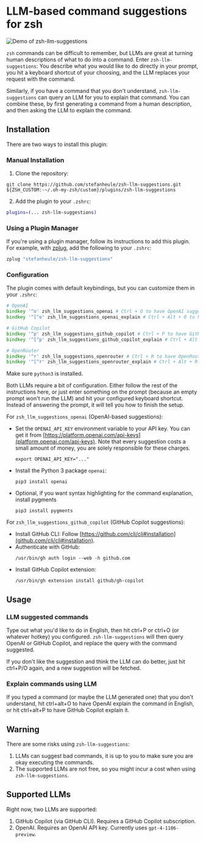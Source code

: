 # LLM-based command suggestions for zsh

![Demo of zsh-llm-suggestions](https://github.com/stefanheule/zsh-llm-suggestions/blob/master/zsh-llm-suggestions.gif?raw=true)

`zsh` commands can be difficult to remember, but LLMs are great at turning
human descriptions of what to do into a command. Enter `zsh-llm-suggestions`:
You describe what you would like to do directly in your prompt, you hit a
keyboard shortcut of your choosing, and the LLM replaces your request with
the command.

Similarly, if you have a command that you don't understand, `zsh-llm-suggestions`
can query an LLM for you to explain that command. You can combine these, by
first generating a command from a human description, and then asking the LLM
to explain the command.

## Installation

There are two ways to install this plugin:

### Manual Installation

1. Clone the repository:

```
git clone https://github.com/stefanheule/zsh-llm-suggestions.git ${ZSH_CUSTOM:-~/.oh-my-zsh/custom}/plugins/zsh-llm-suggestions
```

2. Add the plugin to your `.zshrc`:

```zsh
plugins=(... zsh-llm-suggestions)
```

### Using a Plugin Manager

If you're using a plugin manager, follow its instructions to add this plugin. For example, with [zplug](https://github.com/zplug/zplug), add the following to your `.zshrc`:

```zsh
zplug "stefanheule/zsh-llm-suggestions"
```

### Configuration

The plugin comes with default keybindings, but you can customize them in your `.zshrc`:

```zsh
# OpenAI
bindkey '^o' zsh_llm_suggestions_openai # Ctrl + O to have OpenAI suggest a command
bindkey '^[^o' zsh_llm_suggestions_openai_explain # Ctrl + Alt + O to have OpenAI explain a command

# GitHub Copilot
bindkey '^p' zsh_llm_suggestions_github_copilot # Ctrl + P to have GitHub Copilot suggest a command
bindkey '^[^p' zsh_llm_suggestions_github_copilot_explain # Ctrl + Alt + P to have GitHub Copilot explain a command

# OpenRouter
bindkey '^r' zsh_llm_suggestions_openrouter # Ctrl + R to have OpenRouter suggest a command
bindkey '^[^r' zsh_llm_suggestions_openrouter_explain # Ctrl + Alt + R to have OpenRouter explain a command
```

Make sure `python3` is installed.

Both LLMs require a bit of configuration. Either follow the rest of the instructions
here, or just enter something on the prompt (because an empty prompt won't run the
LLM) and hit your configured keyboard shortcut. Instead of answering the prompt, it will
tell you how to finish the setup.

For `zsh_llm_suggestions_openai` (OpenAI-based suggestions):
- Set the `OPENAI_API_KEY` environment variable to your API key. You can get it
  from [https://platform.openai.com/api-keys](platform.openai.com/api-keys). Note
  that every suggestion costs a small amount of money, you are solely responsible for
  these charges.
  ```
  export OPENAI_API_KEY="..."
  ```
- Install the Python 3 package `openai`:
  ```
  pip3 install openai
  ```
- Optional, if you want syntax highlighting for the command explanation, install pygments
  ```
  pip3 install pygments
  ```

For `zsh_llm_suggestions_github_copilot` (GitHub Copilot suggestions):
- Install GitHub CLI: Follow [https://github.com/cli/cli#installation](github.com/cli/cli#installation).
- Authenticate with GitHub:
  ```
  /usr/bin/gh auth login --web -h github.com
  ```
- Install GitHub Copilot extension:
  ```
  /usr/bin/gh extension install github/gh-copilot
  ```

## Usage

### LLM suggested commands

Type out what you'd like to do in English, then hit ctrl+P or ctrl+O (or whatever hotkey)
you configured. `zsh-llm-suggestions` will then query OpenAI or GitHub Copilot, and replace
the query with the command suggested.

If you don't like the suggestion and think the LLM can do better, just hit ctrl+P/O again,
and a new suggestion will be fetched.

### Explain commands using LLM

If you typed a command (or maybe the LLM generated one) that you don't understand, hit
ctrl+alt+O to have OpenAI explain the command in English, or hit ctrl+alt+P to have
GitHub Copilot explain it.

## Warning

There are some risks using `zsh-llm-suggestions`:
1. LLMs can suggest bad commands, it is up to you to make sure you
   are okay executing the commands.
2. The supported LLMs are not free, so you might incur a cost when using `zsh-llm-suggestions`.

## Supported LLMs

Right now, two LLMs are supported:
1. GitHub Copilot (via GitHub CLI). Requires a GitHub Copilot subscription.
2. OpenAI. Requires an OpenAI API key. Currently uses `gpt-4-1106-preview`.
